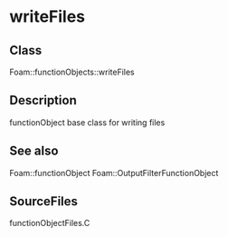 # writeFiles 
## Class
Foam::functionObjects::writeFiles

## Description
functionObject base class for writing files

## See also
Foam::functionObject
Foam::OutputFilterFunctionObject

## SourceFiles
functionObjectFiles.C

